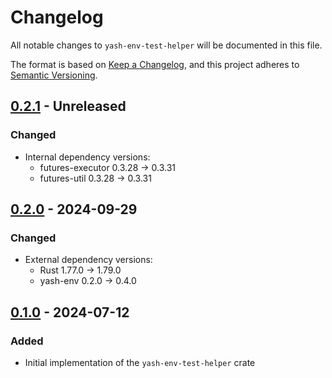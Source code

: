 # Changelog

All notable changes to `yash-env-test-helper` will be documented in this file.

The format is based on [Keep a Changelog](https://keepachangelog.com/en/1.1.0/),
and this project adheres to [Semantic Versioning](https://semver.org/spec/v2.0.0.html).

## [0.2.1] - Unreleased

### Changed

- Internal dependency versions:
    - futures-executor 0.3.28 → 0.3.31
    - futures-util 0.3.28 → 0.3.31

## [0.2.0] - 2024-09-29

### Changed

- External dependency versions:
    - Rust 1.77.0 → 1.79.0
    - yash-env 0.2.0 → 0.4.0

## [0.1.0] - 2024-07-12

### Added

- Initial implementation of the `yash-env-test-helper` crate

[0.2.1]: https://github.com/magicant/yash-rs/releases/tag/yash-env-test-helper-0.2.1
[0.2.0]: https://github.com/magicant/yash-rs/releases/tag/yash-env-test-helper-0.2.0
[0.1.0]: https://github.com/magicant/yash-rs/releases/tag/yash-env-test-helper-0.1.0
